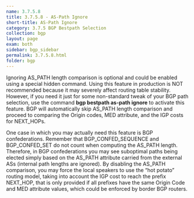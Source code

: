 ```yaml
---
name: 3.7.5.8
title: 3.7.5.8 - AS-Path Ignore
short-title: AS-Path Ignore
category: 3.7.5 BGP Bestpath Selection
collection: bgp
layout: page
exam: both
sidebar: bgp_sidebar
permalink: 3.7.5.8.html
folder: bgp
---
```

Ignoring AS\_PATH length comparison is optional and could be enabled using a special hidden command. Using this feature in production is NOT recommended because it may severely affect routing table stability. However, if you need it just for some non-standard tweak of your BGP path selection, use the command **bgp bestpath as-path ignore** to activate this feature. BGP will automatically skip AS\_PATH length comparison and proceed to comparing the Origin codes, MED attribute, and the IGP costs for NEXT\_HOPs. 

One case in which you may actually need this feature is BGP confederations. Remember that BGP\_CONFED\_SEQUENCE and BGP\_CONFED\_SET do not count when computing the AS\_PATH length. Therefore, in BGP confederations you may see suboptimal paths being elected simply based on the AS\_PATH attribute carried from the external ASs (internal path lengths are ignored). By disabling the AS\_PATH comparison, you may force the local speakers to use the “hot potato” routing model, taking into account the IGP cost to reach the prefix NEXT\_HOP, that is only provided if all prefixes have the same Origin Code and MED attribute values, which could be enforced by border BGP routers. 
